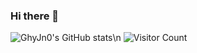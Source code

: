 ### Hi there 👋

<!--
**GhyJn0/GhyJn0** is a ✨ _special_ ✨ repository because its `README.md` (this file) appears on your GitHub profile.

Here are some ideas to get you started:

- 🔭 I’m currently working on ...
- 🌱 I’m currently learning ...
- 👯 I’m looking to collaborate on ...
- 🤔 I’m looking for help with ...
- 💬 Ask me about ...
- 📫 How to reach me: ...
- 😄 Pronouns: ...
- ⚡ Fun fact: ...
-->
![GhyJn0's GitHub stats](https://github-readme-stats.vercel.app/api?username=all-smile&show_icons=true&theme=tokyonight)\n
![Visitor Count](https://moe-counter.glitch.me/get/@:GhyJn0?theme=asoul)
